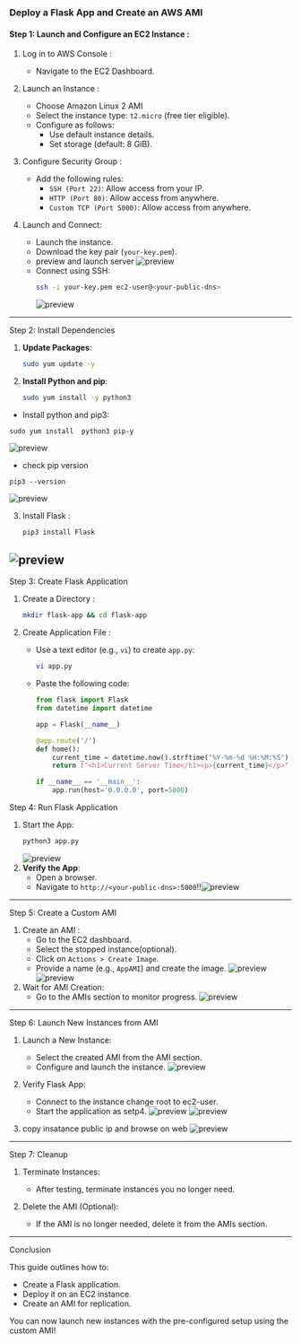 ### Deploy a Flask App and Create an AWS AMI

#### Step 1: Launch and Configure an EC2 Instance :

1. Log in to AWS Console :
   - Navigate to the EC2 Dashboard.

2. Launch an Instance :
   - Choose Amazon Linux 2 AMI
   - Select the instance type: `t2.micro` (free tier eligible).
   - Configure as follows:
     - Use default instance details.
     - Set storage (default: 8 GiB).

3. Configure Security Group :
   - Add the following rules:
     - `SSH (Port 22)`: Allow access from your IP.
     - `HTTP (Port 80)`: Allow access from anywhere.
     - `Custom TCP (Port 5000)`: Allow access from anywhere.

4. Launch and Connect:
   - Launch the instance.
   - Download the key pair (`your-key.pem`).
   - preview and launch server
   ![preview](images/ec2-instance.png)
   - Connect using SSH:
     ```bash
     ssh -i your-key.pem ec2-user@<your-public-dns>
     ```
     ![preview](images/connect.png)
---

Step 2: Install Dependencies

1. **Update Packages**:
   ```bash
   sudo yum update -y
   ```

2. **Install Python and pip**:
   ```bash
   sudo yum install -y python3
   ```

*  Install python and pip3:
```
sudo yum install  python3 pip-y
```
   ![preview](images/python-pip-install.png)

* check pip version
```
pip3 --version
```
  ![preview](images/pip-version.png)

3. Install Flask :
   ```bash
   pip3 install Flask
   ```
![preview](images/install-flask.png)
---

Step 3: Create Flask Application

1. Create a Directory :
   ```bash
   mkdir flask-app && cd flask-app
   ```

2. Create Application File :
   - Use a text editor (e.g., `vi`) to create `app.py`:
     ```bash
     vi app.py
     ```

   - Paste the following code:
     ```python
     from flask import Flask
     from datetime import datetime

     app = Flask(__name__)

     @app.route('/')
     def home():
         current_time = datetime.now().strftime("%Y-%m-%d %H:%M:%S")
         return f"<h1>Current Server Time</h1><p>{current_time}</p>"

     if __name__ == '__main__':
         app.run(host='0.0.0.0', port=5000)
     ```


Step 4: Run Flask Application

1. Start the App:
   ```bash
   python3 app.py
   ```
   ![preview](images/server-run1.png)
2. **Verify the App**:
   - Open a browser.
   - Navigate to `http://<your-public-dns>:5000`!!![preview](images/webpage1.png)
---

Step 5: Create a Custom AMI

1. Create an AMI :
   - Go to the EC2 dashboard.
   - Select the stopped instance(optional).
   - Click on `Actions > Create Image`.
   - Provide a name (e.g., `AppAMI`) and create the image.
  ![preview](images/ami1.png)
  ![preview](images/ami2.png)
3. Wait for AMI Creation:
   - Go to the AMIs section to monitor progress.
  ![preview](images/created%20ami.png)
---

Step 6: Launch New Instances from AMI

1. Launch a New Instance:
   - Select the created AMI from the AMI section.
   - Configure and launch the instance.
   ![preview](images/ami-server1.png)

2. Verify Flask App:
   - Connect to the instance change root to ec2-user.
   - Start the application as setp4.
   ![preview](images/ec2-user.png)
   ![preview](images/server%20run.png)

3. copy insatance public ip and browse on web
![preview](images/webpage2.png)

---

Step 7: Cleanup

1. Terminate Instances:
   - After testing, terminate instances you no longer need.

2. Delete the AMI (Optional):
   - If the AMI is no longer needed, delete it from the AMIs section.

---

Conclusion

This guide outlines how to:
- Create a Flask application.
- Deploy it on an EC2 instance.
- Create an AMI for replication.

You can now launch new instances with the pre-configured setup using the custom AMI!
```